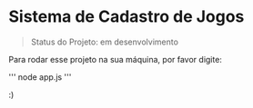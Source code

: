 # Sistema de Cadastro de Jogos

>Status do Projeto: em desenvolvimento

Para rodar esse projeto na sua máquina, por favor digite:

'''
node app.js
'''

:)